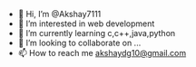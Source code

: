 - 👋 Hi, I’m @Akshay7111
- 👀 I’m interested in web development
- 🌱 I’m currently learning c,c++,java,python
- 💞️ I’m looking to collaborate on ...
- 📫 How to reach me akshaydg10@gmail.com

<!---
Akshay7111/Akshay7111 is a ✨ special ✨ repository because its `README.md` (this file) appears on your GitHub profile.
You can click the Preview link to take a look at your changes.
--->
